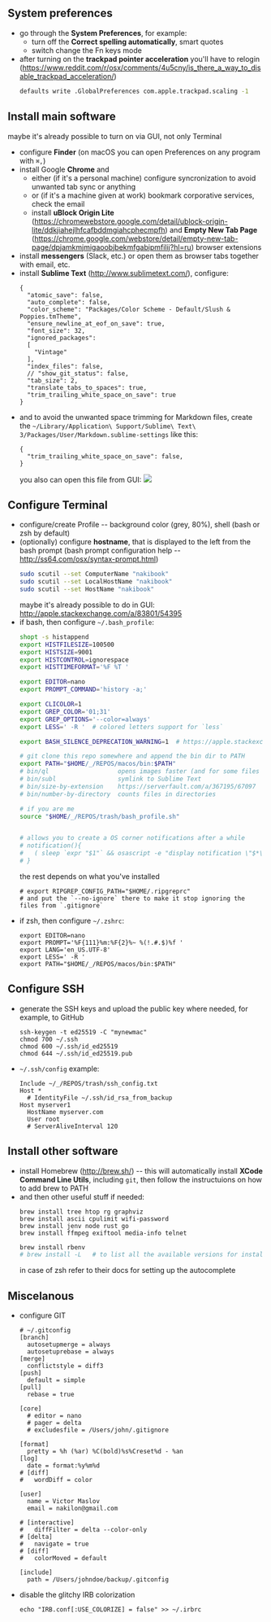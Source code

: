 ## System preferences

* go through the **System Preferences**, for example:
  * turn off the **Correct spelling automatically**, smart quotes
  * switch change the Fn keys mode
* after turning on the **trackpad pointer acceleration** you'll have to relogin (https://www.reddit.com/r/osx/comments/4u5cny/is_there_a_way_to_disable_trackpad_acceleration/)
  ```bash
  defaults write .GlobalPreferences com.apple.trackpad.scaling -1
  ```

## Install main software

  maybe it's already possible to turn on via GUI, not only Terminal
* configure **Finder** (on macOS you can open Preferences on any program with `⌘,`)
* install Google **Chrome** and
  * either (if it's a personal machine) configure syncronization to avoid unwanted tab sync or anything
  * or (if it's a machine given at work) bookmark corporative services, check the email
  * install **uBlock Origin Lite** (https://chromewebstore.google.com/detail/ublock-origin-lite/ddkjiahejlhfcafbddmgiahcphecmpfh) and **Empty New Tab Page** (https://chrome.google.com/webstore/detail/empty-new-tab-page/dpjamkmjmigaoobjbekmfgabipmfilij?hl=ru) browser extensions
* install **messengers** (Slack, etc.) or open them as browser tabs together with email, etc.
* install **Sublime Text** (http://www.sublimetext.com/), configure:
  ```
  {
    "atomic_save": false,
    "auto_complete": false,
    "color_scheme": "Packages/Color Scheme - Default/Slush & Poppies.tmTheme",
    "ensure_newline_at_eof_on_save": true,
    "font_size": 32,
    "ignored_packages":
    [
      "Vintage"
    ],
    "index_files": false,
    // "show_git_status": false,
    "tab_size": 2,
    "translate_tabs_to_spaces": true,
    "trim_trailing_white_space_on_save": true
  }
  ```
* and to avoid the unwanted space trimming for Markdown files, create the `~/Library/Application\ Support/Sublime\ Text\ 3/Packages/User/Markdown.sublime-settings` like this:
  ```
  {
    "trim_trailing_white_space_on_save": false,
  }
  ```
  you also can open this file from GUI: ![](https://i.imgur.com/RWFBSbq.png)

## Configure Terminal

* configure/create Profile -- background color (grey, 80%), shell (bash or zsh by default)
* (optionally) configure **hostname**, that is displayed to the left from the bash prompt (bash prompt configuration help -- http://ss64.com/osx/syntax-prompt.html)
  ```bash
  sudo scutil --set ComputerName "nakibook"
  sudo scutil --set LocalHostName "nakibook"
  sudo scutil --set HostName "nakibook"
  ```
  maybe it's already possible to do in GUI: http://apple.stackexchange.com/a/83801/54395
* if bash, then configure `~/.bash_profile`:
  ```bash
  shopt -s histappend
  export HISTFILESIZE=100500
  export HISTSIZE=9001
  export HISTCONTROL=ignorespace
  export HISTTIMEFORMAT='%F %T '

  export EDITOR=nano
  export PROMPT_COMMAND='history -a;'

  export CLICOLOR=1
  export GREP_COLOR='01;31'
  export GREP_OPTIONS='--color=always'
  export LESS=' -R '  # colored letters support for `less`

  export BASH_SILENCE_DEPRECATION_WARNING=1  # https://apple.stackexchange.com/q/371997/54395

  # git clone this repo somewhere and append the bin dir to PATH
  export PATH="$HOME/_/REPOS/macos/bin:$PATH"
  # bin/ql                   opens images faster (and for some files such as .obj even more correctly), than a `open` app
  # bin/subl                 symlink to Sublime Text
  # bin/size-by-extension    https://serverfault.com/a/367195/67097
  # bin/number-by-directory  counts files in directories

  # if you are me
  source "$HOME/_/REPOS/trash/bash_profile.sh"


  # allows you to create a OS corner notifications after a while
  # notification(){
  #   ( sleep `expr "$1"` && osascript -e "display notification \"$*\" with Title \"Notification from Terminal\"" )&
  # }
  ```
  the rest depends on what you've installed
  ```
  # export RIPGREP_CONFIG_PATH="$HOME/.ripgreprc"
  # and put the `--no-ignore` there to make it stop ignoring the files from `.gitignore`
  ```
* if zsh, then configure `~/.zshrc`:
  ```
  export EDITOR=nano
  export PROMPT='%F{111}%m:%F{2}%~ %(!.#.$)%f '
  export LANG='en_US.UTF-8'
  export LESS=' -R '
  export PATH="$HOME/_/REPOS/macos/bin:$PATH"
  ```

## Configure SSH

* generate the SSH keys and upload the public key where needed, for example, to GitHub
  ```
  ssh-keygen -t ed25519 -C "mynewmac"
  chmod 700 ~/.ssh
  chmod 600 ~/.ssh/id_ed25519
  chmod 644 ~/.ssh/id_ed25519.pub
  ```
* `~/.ssh/config` example:
  ```
  Include ~/_/REPOS/trash/ssh_config.txt
  Host *
    # IdentityFile ~/.ssh/id_rsa_from_backup
  Host myserver1
    HostName myserver.com
    User root
    # ServerAliveInterval 120
  ```

## Install other software

* install Homebrew (http://brew.sh/) -- this will automatically install **XCode Command Line Utils**, including `git`, then follow the instructuions on how to add brew to PATH
* and then other useful stuff if needed:
  ```
  brew install tree htop rg graphviz
  brew install ascii cpulimit wifi-password
  brew install jenv node rust go
  brew install ffmpeg exiftool media-info telnet
  ```
  ```bash
  brew install rbenv
  # brew install -L   # to list all the available versions for install
  ```
  in case of zsh refer to their docs for setting up the autocomplete

## Miscelanous

* configure GIT
  ```
  # ~/.gitconfig
  [branch]
    autosetupmerge = always
    autosetuprebase = always
  [merge]
    conflictstyle = diff3
  [push]
    default = simple
  [pull]
    rebase = true

  [core]
    # editor = nano
    # pager = delta
    # excludesfile = /Users/john/.gitignore

  [format]
    pretty = %h (%ar) %C(bold)%s%Creset%d - %an
  [log]
    date = format:%y%m%d
  # [diff]
  #   wordDiff = color

  [user]
    name = Victor Maslov
    email = nakilon@gmail.com

  # [interactive]
  #   diffFilter = delta --color-only
  # [delta]
  #   navigate = true
  # [diff]
  #   colorMoved = default

  [include]
    path = /Users/johndoe/backup/.gitconfig
  ```
* disable the glitchy IRB colorization
  ```
  echo "IRB.conf[:USE_COLORIZE] = false" >> ~/.irbrc
  ```
